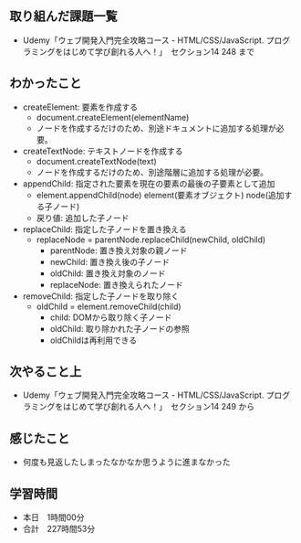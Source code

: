 ## 取り組んだ課題一覧
- Udemy「ウェブ開発入門完全攻略コース - HTML/CSS/JavaScript. プログラミングをはじめて学び創れる人へ！」　セクション14 248 まで
## わかったこと
- createElement: 要素を作成する
    - document.createElement(elementName)
    - ノードを作成するだけのため、別途ドキュメントに追加する処理が必要。
- createTextNode: テキストノードを作成する
    - document.createTextNode(text)
    - ノードを作成するだけのため、別途階層に追加する処理が必要。
- appendChild: 指定された要素を現在の要素の最後の子要素として追加
    - element.appendChild(node) element(要素オブジェクト) node(追加する子ノード)
    - 戻り値: 追加した子ノード
- replaceChild: 指定した子ノードを置き換える
    - replaceNode = parentNode.replaceChild(newChild, oldChild)
        - parentNode: 置き換え対象の親ノード
        - newChild: 置き換え後の子ノード
        - oldChild: 置き換え対象のノード
        - replaceNode: 置き換えられたノード
- removeChild: 指定した子ノードを取り除く
    - oldChild = element.removeChild(child)
        - child: DOMから取り除く子ノード
        - oldChild: 取り除かれた子ノードの参照
        - oldChildは再利用できる
## 次やること上
- Udemy「ウェブ開発入門完全攻略コース - HTML/CSS/JavaScript. プログラミングをはじめて学び創れる人へ！」　セクション14 249 から
## 感じたこと
- 何度も見返したしまったなかなか思うように進まなかった
## 学習時間
- 本日　1時間00分
- 合計　227時間53分
